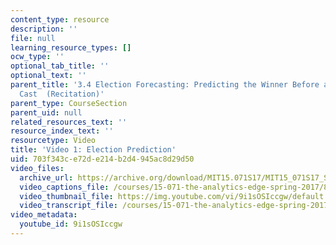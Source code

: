 ```yaml
---
content_type: resource
description: ''
file: null
learning_resource_types: []
ocw_type: ''
optional_tab_title: ''
optional_text: ''
parent_title: '3.4 Election Forecasting: Predicting the Winner Before any Votes are
  Cast  (Recitation)'
parent_type: CourseSection
parent_uid: null
related_resources_text: ''
resource_index_text: ''
resourcetype: Video
title: 'Video 1: Election Prediction'
uid: 703f343c-e72d-e214-b2d4-945ac8d29d50
video_files:
  archive_url: https://archive.org/download/MIT15.071S17/MIT15_071S17_Session_3.4.02_300k.mp4
  video_captions_file: /courses/15-071-the-analytics-edge-spring-2017/8b003f80f9f15c9782042c3690f22e87_9i1sOSIccgw.vtt
  video_thumbnail_file: https://img.youtube.com/vi/9i1sOSIccgw/default.jpg
  video_transcript_file: /courses/15-071-the-analytics-edge-spring-2017/fc2465df4d69cfb736f0ce009f7ae44e_9i1sOSIccgw.pdf
video_metadata:
  youtube_id: 9i1sOSIccgw
---
```

